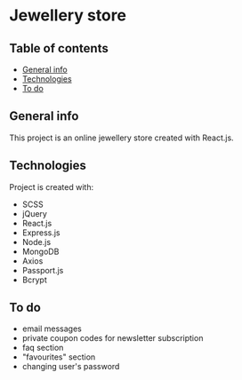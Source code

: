 # Jewellery store

## Table of contents
* [General info](#general-info)
* [Technologies](#technologies)
* [To do](#to-do)

## General info
This project is an online jewellery store created with React.js.
	
## Technologies
Project is created with:
* SCSS
* jQuery
* React.js
* Express.js
* Node.js
* MongoDB
* Axios
* Passport.js
* Bcrypt

## To do
* email messages
* private coupon codes for newsletter subscription
* faq section
* "favourites" section
* changing user's password
